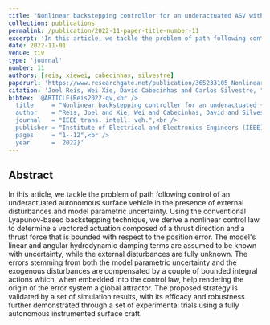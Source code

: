 ```yaml
---
title: "Nonlinear backstepping controller for an underactuated ASV with model parametric uncertainty: design and experimental validation"
collection: publications
permalink: /publication/2022-11-paper-title-number-11
excerpt: 'In this article, we tackle the problem of path following control of an underactuated autonomous surface vehicle in the presence of external disturbances and model parametric uncertainty.'
date: 2022-11-01
venue: tiv
type: 'journal'
number: 11
authors: [reis, xiewei, cabecinhas, silvestre]
paperurl: 'https://www.researchgate.net/publication/365233105_Nonlinear_backstepping_controller_for_an_underactuated_ASV_with_model_parametric_uncertainty_design_and_experimental_validation'
citation: 'Joel Reis, Wei Xie, David Cabecinhas and Carlos Silvestre, "Nonlinear Backstepping Controller for an Underactuated ASV With Model Parametric Uncertainty: Design and Experimental Validation," IEEE Transactions on Intelligent Vehicles, 2022, doi:10.1109/TIV.2022.3221739.'
bibtex: '@ARTICLE{Reis2022-qv,<br />
  title     = "Nonlinear backstepping controller for an underactuated {ASV} with model parametric uncertainty: Design and experimental validation",<br />
  author    = "Reis, Joel and Xie, Wei and Cabecinhas, David and Silvestre, Carlos",<br />
  journal   = "IEEE trans. intell. veh.",<br />
  publisher = "Institute of Electrical and Electronics Engineers (IEEE)",<br />
  pages     = "1--12",<br />
  year      =  2022}'
---
```

**Abstract**
---
In this article, we tackle the problem of path following control of an underactuated autonomous surface vehicle in the presence of external disturbances and model parametric uncertainty.
Using the conventional Lyapunov-based backstepping technique, we derive a nonlinear control law to determine a vectored actuation composed of a thrust direction and a thrust force that is bounded with respect to the position error.
The model's linear and angular hydrodynamic damping terms are assumed to be known with uncertainty, while the external disturbances are fully unknown.
The errors stemming from both the model parametric uncertainty and the exogenous disturbances are compensated by a couple of bounded integral actions which, when embedded into the control law, help rendering the origin of the error system a global attractor.
The proposed strategy is validated by a set of simulation results, with its efficacy and robustness further demonstrated through a set of experimental trials using a fully autonomous instrumented surface craft.


